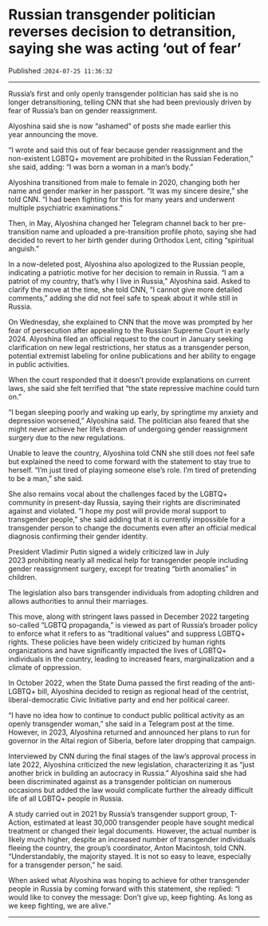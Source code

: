 # Russian transgender politician reverses decision to detransition, saying she was acting ‘out of fear’

Published :`2024-07-25 11:36:32`

---

Russia’s first and only openly transgender politician has said she is no longer detransitioning, telling CNN that she had been previously driven by fear of Russia’s ban on gender reassignment.

Alyoshina said she is now “ashamed” of posts she made earlier this year announcing the move.

“I wrote and said this out of fear because gender reassignment and the non-existent LGBTQ+ movement are prohibited in the Russian Federation,” she said, adding: “I was born a woman in a man’s body.”

Alyoshina transitioned from male to female in 2020, changing both her name and gender marker in her passport. “It was my sincere desire,” she told CNN. “I had been fighting for this for many years and underwent multiple psychiatric examinations.”

Then, in May, Alyoshina changed her Telegram channel back to her pre-transition name and uploaded a pre-transition profile photo, saying she had decided to revert to her birth gender during Orthodox Lent, citing “spiritual anguish.”

In a now-deleted post, Alyoshina also apologized to the Russian people, indicating a patriotic motive for her decision to remain in Russia. “I am a patriot of my country, that’s why I live in Russia,” Alyoshina said. Asked to clarify the move at the time, she told CNN, “I cannot give more detailed comments,” adding she did not feel safe to speak about it while still in Russia.

On Wednesday, she explained to CNN that the move was prompted by her fear of persecution after appealing to the Russian Supreme Court in early 2024. Alyoshina filed an official request to the court in January seeking clarification on new legal restrictions, her status as a transgender person, potential extremist labeling for online publications and her ability to engage in public activities.

When the court responded that it doesn’t provide explanations on current laws, she said she felt terrified that “the state repressive machine could turn on.”

“I began sleeping poorly and waking up early, by springtime my anxiety and depression worsened,” Alyoshina said. The politician also feared that she might never achieve her life’s dream of undergoing gender reassignment surgery due to the new regulations.

Unable to leave the country, Alyoshina told CNN she still does not feel safe but explained the need to come forward with the statement to stay true to herself. “I’m just tired of playing someone else’s role. I’m tired of pretending to be a man,” she said.

She also remains vocal about the challenges faced by the LGBTQ+ community in present-day Russia, saying their rights are discriminated against and violated. “I hope my post will provide moral support to transgender people,” she said adding that it is currently impossible for a transgender person to change the documents even after an official medical diagnosis confirming their gender identity.

President Vladimir Putin signed a widely criticized law in July 2023 prohibiting nearly all medical help for transgender people including gender reassignment surgery, except for treating “birth anomalies” in children.

The legislation also bars transgender individuals from adopting children and allows authorities to annul their marriages.

This move, along with stringent laws passed in December 2022 targeting so-called “LGBTQ propaganda,” is viewed as part of Russia’s broader policy to enforce what it refers to as “traditional values” and suppress LGBTQ+ rights. These policies have been widely criticized by human rights organizations and have significantly impacted the lives of LGBTQ+ individuals in the country, leading to increased fears, marginalization and a climate of oppression.

In October 2022, when the State Duma passed the first reading of the anti-LGBTQ+ bill, Alyoshina decided to resign as regional head of the centrist, liberal-democratic Civic Initiative party and end her political career.

“I have no idea how to continue to conduct public political activity as an openly transgender woman,” she said in a Telegram post at the time. However, in 2023, Alyoshina returned and announced her plans to run for governor in the Altai region of Siberia, before later dropping that campaign.

Interviewed by CNN during the final stages of the law’s approval process in late 2022, Alyoshina criticized the new legislation, characterizing it as “just another brick in building an autocracy in Russia.” Alyoshina said she had been discriminated against as a transgender politician on numerous occasions but added the law would complicate further the already difficult life of all LGBTQ+ people in Russia.

A study carried out in 2021 by Russia’s transgender support group, T-Action, estimated at least 30,000 transgender people have sought medical treatment or changed their legal documents. However, the actual number is likely much higher, despite an increased number of transgender individuals fleeing the country, the group’s coordinator, Anton Macintosh, told CNN. “Understandably, the majority stayed. It is not so easy to leave, especially for a transgender person,” he said.

When asked what Alyoshina was hoping to achieve for other transgender people in Russia by coming forward with this statement, she replied: “I would like to convey the message: Don’t give up, keep fighting. As long as we keep fighting, we are alive.”

---

